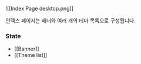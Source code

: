 ![[Index Page desktop.png]]

인덱스 페이지는 배너와 여러 개의 테마 목록으로 구성됩니다.

### State
- [[Banner]]
- [[Theme list]]